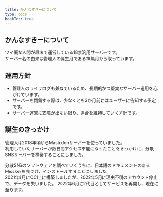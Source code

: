 ```yaml
---
title: かんなすきーについて
type: docs
bookToc: true
---
```


## かんなすきーについて

ツイ廃な人間が趣味で運営している18禁汎用サーバーです。  
サーバー名の由来は管理人の誕生月である神無月から取っています。

## 運用方針

- 管理人のライフログも兼ねているため、長期的かつ堅実なサーバー運用を心がけています。
- サーバーを閉鎖する際は、少なくとも3か月前にはユーザーに告知する予定です。
- サーバー運営に支障が出ない限り、連合を維持していく方針です。 

## 誕生のきっかけ

管理人は2018年頃からMastodonサーバーを使っていました。  
利用していたサーバーが数日間アクセス不能になったことをきっかけに、分散SNSサーバーを構築することにしました。  

分散SNSのソフトウェアを調べていくうちに、日本語のドキュメントのあるMisskeyを見つけ、インストールすることにしました。  
2021年8月にOCI上に構築しましたが、2022年5月に理由不明のアカウント停止で、データを失いました。
2022年6月に2代目としてサービスを再開し、現在に至ります。
